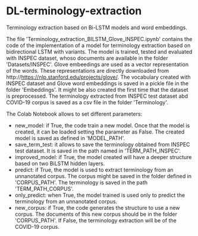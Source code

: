 # DL-terminology-extraction
Terminology extraction based on Bi-LSTM models and word embeddings.

The file 'Terminology_extraction_BILSTM_Glove_INSPEC.ipynb' contains the code of the implementation of a model for terminology extraction based on bidirectional LSTM with variants. 
The model is trained, tested and evaluated with INSPEC dataset, whoso documents are available in the folder 'Datasets/INSPEC'. 
Glove embeedings are used as a vector representation of the words. These representations are directly downloaded from http://https://nlp.stanford.edu/projects/glove/. The vocabulary created with INSPEC dataset and Glove word embeddings is saved in a pickle file in the folder 'Embeddings'. It might be also created the first time that the dataset is preprocessed.
The terminology extracted from INSPEC test dataset abd COVID-19 corpus is saved as a csv file in the folder 'Terminology'.

The Colab Notebook allows to set different parameters:
* new_model: if True, the code train a new model. Once that the model is created, it can be loaded setting the parameter as False. The created model is saved as defined in 'MODEL_PATH'.
* save_term_test: it allows to save the terminology obtained from INSPEC test dataset. It is saved in the path named in 'TERM_PATH_INSPEC'.
* improved_model: if True, the model created will have a deeper structure based on two BiLSTM hidden layers. 
* predict: if True, the model is used to extract terminology from an unnanotated corpus. The corpus might be saved in the folder defined in 'CORPUS_PATH'. The terminology is saved in the path 'TERM_PATH_CORPUS'.
* only_predict: when True, the model trained is used only to predict the terminology from an unnanotated corpus.
* new_corpus: if True, the code generates the structure to use a new corpus. The documents of this new corpus should be in the folder 'CORPUS_PATH'. If False, the terminology extraction will be of the COVID-19 corpus.
